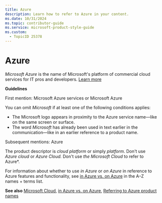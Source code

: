 ```yaml
---
title: Azure
description: Learn how to refer to Azure in your content.
ms.date: 10/31/2024
ms.topic: contributor-guide
ms.service: microsoft-product-style-guide
ms.custom:
  - TopicID 25378
---
```



# Azure

*Microsoft Azure* is the name of Microsoft's platform of commercial cloud services for IT pros and developers. [Learn more](https://azure.microsoft.com)

**Guidelines**

First mention: Microsoft Azure services or Microsoft Azure

You can omit *Microsoft* if at least one of the following conditions applies:

- The Microsoft logo appears in proximity to the Azure service name—like on the same screen or surface.
- The word *Microsoft* has already been used in text earlier in the communication—like in an earlier reference to a product name.

Subsequent mentions: Azure

The product descriptor is *cloud platform* or simply *platform*. Don't use *Azure cloud* or *Azure Cloud.* Don't use *the Microsoft Cloud* to refer to Azure*.

For information about whether to use *in Azure* or *on Azure* in reference to Azure features and functionality, see [in Azure vs. on Azure](~\a_z_names_terms\i\in-azure-vs-on-azure.md) in the A–Z names + terms list.

**See also** [Microsoft Cloud](~\a_z_names_terms\m\microsoft-cloud.md), [in Azure vs. on Azure](~\a_z_names_terms\i\in-azure-vs-on-azure.md), [Referring to Azure product names](~\product-names\referring-to-azure-product-names.md)

